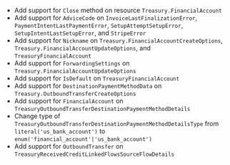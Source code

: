 * Add support for `Close` method on resource `Treasury.FinancialAccount`
* Add support for `AdviceCode` on `InvoiceLastFinalizationError`, `PaymentIntentLastPaymentError`, `SetupAttemptSetupError`, `SetupIntentLastSetupError`, and `StripeError`
* Add support for `Nickname` on `Treasury.FinancialAccountCreateOptions`, `Treasury.FinancialAccountUpdateOptions`, and `TreasuryFinancialAccount`
* Add support for `ForwardingSettings` on `Treasury.FinancialAccountUpdateOptions`
* Add support for `IsDefault` on `TreasuryFinancialAccount`
* Add support for `DestinationPaymentMethodData` on `Treasury.OutboundTransferCreateOptions`
* Add support for `FinancialAccount` on `TreasuryOutboundTransferDestinationPaymentMethodDetails`
* Change type of `TreasuryOutboundTransferDestinationPaymentMethodDetailsType` from `literal('us_bank_account')` to `enum('financial_account'|'us_bank_account')`
* Add support for `OutboundTransfer` on `TreasuryReceivedCreditLinkedFlowsSourceFlowDetails`